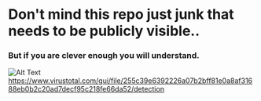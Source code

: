 # Don't mind this repo just junk that needs to be publicly visible..
### But if you are clever enough you will understand.
![Alt Text](https://i.imgur.com/rsNfzGo.png)
https://www.virustotal.com/gui/file/255c39e6392226a07b2bff81e0a8af31688eb0b2c20ad7decf95c218fe66da52/detection


